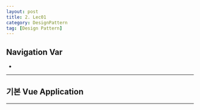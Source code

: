 ```yaml
---
layout: post
title: 2. Lec01
category: DesignPattern
tag: [Design Pattern]
---
```


## Navigation Var

- **[]()**

---

## 기본 Vue Application

---
